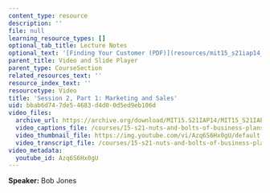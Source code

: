 ```yaml
---
content_type: resource
description: ''
file: null
learning_resource_types: []
optional_tab_title: Lecture Notes
optional_text: '[Finding Your Customer (PDF)](resources/mit15_s21iap14_session2-1)'
parent_title: Video and Slide Player
parent_type: CourseSection
related_resources_text: ''
resource_index_text: ''
resourcetype: Video
title: 'Session 2, Part 1: Marketing and Sales'
uid: bbab6d74-7de5-4683-d4d0-0d5ed9eb106d
video_files:
  archive_url: https://archive.org/download/MIT15.S21IAP14/MIT15_S21IAP14_S2P1_300k.mp4
  video_captions_file: /courses/15-s21-nuts-and-bolts-of-business-plans-january-iap-2014/8906cbf06b7f51f7828fc7833999a030_Azq6S6Hx0gU.vtt
  video_thumbnail_file: https://img.youtube.com/vi/Azq6S6Hx0gU/default.jpg
  video_transcript_file: /courses/15-s21-nuts-and-bolts-of-business-plans-january-iap-2014/58d846fb67f45e70c3c97a024d9a9abc_Azq6S6Hx0gU.pdf
video_metadata:
  youtube_id: Azq6S6Hx0gU
---
```


**Speaker:** Bob Jones